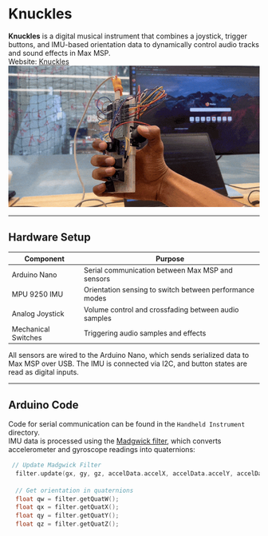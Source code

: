 # Knuckles

**Knuckles** is a digital musical instrument that combines a joystick, trigger buttons, and IMU-based orientation data to dynamically control audio tracks and sound effects in Max MSP.<br>
Website: [Knuckles](https://pushkardave.com/knuckles)<br>
 ![Knuckles Setup](knuckles.gif)

---

## Hardware Setup

| Component           | Purpose                                                  |
|--------------------|----------------------------------------------------------|
| Arduino Nano       | Serial communication between Max MSP and sensors         |
| MPU 9250 IMU       | Orientation sensing to switch between performance modes  |
| Analog Joystick    | Volume control and crossfading between audio samples     |
| Mechanical Switches| Triggering audio samples and effects                     |

All sensors are wired to the Arduino Nano, which sends serialized data to Max MSP over USB. The IMU is connected via I2C, and button states are read as digital inputs.

---

## Arduino Code
Code for serial communication can be found in the `Handheld Instrument` directory.<br>
IMU data is processed using the [Madgwick filter](https://x-io.co.uk/open-source-imu-and-ahrs-algorithms/), which converts accelerometer and gyroscope readings into quaternions:

```cpp
 // Update Madgwick Filter
  filter.update(gx, gy, gz, accelData.accelX, accelData.accelY, accelData.accelZ, magData.magX, magData.magY, magData.magZ);

  // Get orientation in quaternions
  float qw = filter.getQuatW();
  float qx = filter.getQuatX();
  float qy = filter.getQuatY();
  float qz = filter.getQuatZ();
```
